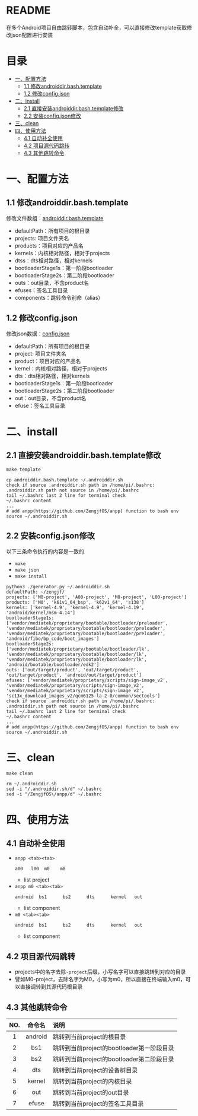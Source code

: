 # README

在多个Android项目自由跳转脚本，包含自动补全，可以直接修改template获取修改json配置进行安装

# 目录

* [一、配置方法](#一配置方法)
  * [1.1 修改androiddir.bash.template](#11-修改androiddirbashtemplate)
  * [1.2 修改config.json](#12-修改configjson)
* [二、install](#二install)
  * [2.1 直接安装androiddir.bash.template修改](#21-直接安装androiddirbashtemplate修改)
  * [2.2 安装config.json修改](#22-安装configjson修改)
* [三、clean](#三clean)
* [四、使用方法](#四使用方法)
  * [4.1 自动补全使用](#41-自动补全使用)
  * [4.2 项目源代码跳转](#42-项目源代码跳转)
  * [4.3 其他跳转命令](#43-其他跳转命令)

# 一、配置方法

## 1.1 修改androiddir.bash.template

修改文件数组：[androiddir.bash.template](androiddir.bash.template)

* defaultPath：所有项目的根目录
* projects: 项目文件夹名
* products：项目对应的产品名
* kernels：内核相对路径，相对于projects
* dtss：dts相对路径，相对kernels
* bootloaderStage1s：第一阶段bootloader
* bootloaderStage2s：第二阶段bootloader
* outs：out目录，不含product名
* efuses：签名工具目录
* components：跳转命令别命（alias）

## 1.2 修改config.json

修改json数据：[config.json](config.json)

* defaultPath：所有项目的根目录
* project: 项目文件夹名
* product：项目对应的产品名
* kernel：内核相对路径，相对于projects
* dts：dts相对路径，相对kernels
* bootloaderStage1s：第一阶段bootloader
* bootloaderStage2s：第二阶段bootloader
* out：out目录，不含product名
* efuse：签名工具目录

# 二、install

## 2.1 直接安装androiddir.bash.template修改

`make template`

```
cp androiddir.bash.template ~/.androiddir.sh
check if source .androiddir.sh path in /home/pi/.bashrc:
.androiddir.sh path not source in /home/pi/.bashrc
tail ~/.bashrc last 2 line for terminal check
~/.bashrc content
...
# add anpp(https://github.com/ZengjfOS/anpp) function to bash env
source ~/.androiddir.sh
```

## 2.2 安装config.json修改

以下三条命令执行的内容是一致的

* `make`
* `make json`
* `make install`

```
python3 ./generator.py ~/.androiddir.sh
defaultPath: ~/zengjf/
projects: ['M0-project', 'A00-project', 'M8-project', 'L00-project']
products: ['M0', 'k61v1_64_bsp', 'k62v1_64', 's138']
kernels: ['kernel-4.9', 'kernel-4.9', 'kernel-4.19', 'android/kernel/msm-4.14']
bootloaderStage1s: ['vendor/mediatek/proprietary/bootable/bootloader/preloader', 'vendor/mediatek/proprietary/bootable/bootloader/preloader', 'vendor/mediatek/proprietary/bootable/bootloader/preloader', 'android/fibo/bp_code/boot_images']
bootloaderStage2s: ['vendor/mediatek/proprietary/bootable/bootloader/lk', 'vendor/mediatek/proprietary/bootable/bootloader/lk', 'vendor/mediatek/proprietary/bootable/bootloader/lk', 'android/bootable/bootloader/edk2']
outs: ['out/target/product', 'out/target/product', 'out/target/product', 'android/out/target/product']
efuses: ['vendor/mediatek/proprietary/scripts/sign-image_v2', 'vendor/mediatek/proprietary/scripts/sign-image_v2', 'vendor/mediatek/proprietary/scripts/sign-image_v2', 'sc13x_download_images_v2/qcm6125-la-2-0/common/sectools']
check if source .androiddir.sh path in /home/pi/.bashrc:
.androiddir.sh path not source in /home/pi/.bashrc
tail ~/.bashrc last 2 line for terminal check
~/.bashrc content
...
# add anpp(https://github.com/ZengjfOS/anpp) function to bash env
source ~/.androiddir.sh
```

# 三、clean

`make clean`

```
rm ~/.androiddir.sh
sed -i "/.androiddir.sh/d" ~/.bashrc
sed -i "/ZengjfOS\/anpp/d" ~/.bashrc
```

# 四、使用方法

## 4.1 自动补全使用

* `anpp <tab><tab>`
  ```
  a00   l00  m0    m8
  ```
  * list project
* `anpp m0 <tab><tab>`
  ```
  android  bs1      bs2      dts      kernel   out
  ```
  * list component
* `m0 <tab><tab>`
  ```
  android  bs1      bs2      dts      kernel   out
  ```
  * list component

## 4.2 项目源代码跳转

* projects中的名字去除`-project`后缀，小写名字可以直接跳转到对应的目录
* 譬如M0-project，去除名字为M0，小写为m0，所以直接在终端输入m0，可以直接调转到其源代码根目录

## 4.3 其他跳转命令

NO. | 命令名 | 说明
:--:|:------:|:-----
1 | android  | 跳转到当前project的根目录
2 | bs1      | 跳转到当前project的bootloader第一阶段目录
3 | bs2      | 跳转到当前project的bootloader第二阶段目录
4 | dts      | 跳转到当前project的设备树目录
5 | kernel   | 跳转到当前project的内核目录
6 | out      | 跳转到当前project的out目录
7 | efuse    | 跳转到当前project的签名工具目录

